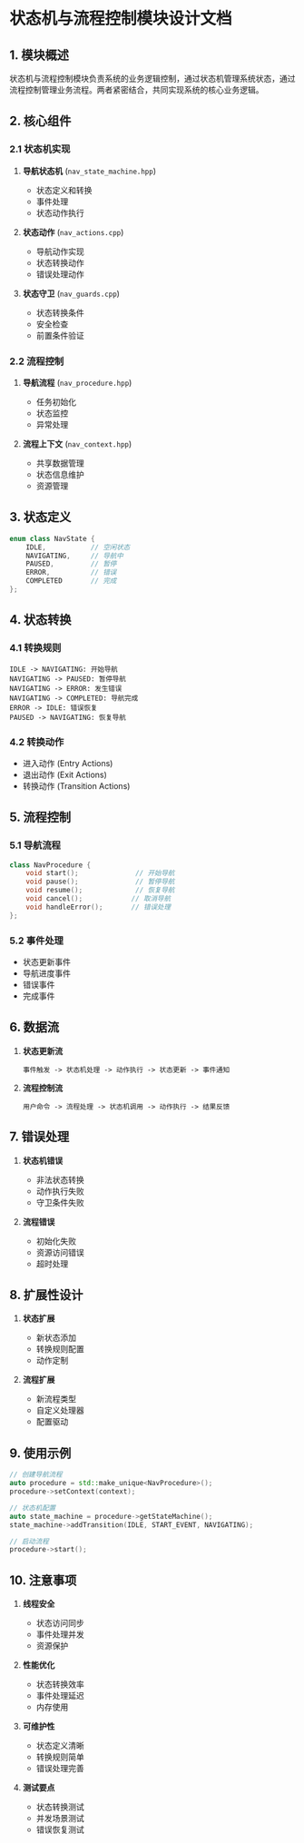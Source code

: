 # 状态机与流程控制模块设计文档

## 1. 模块概述

状态机与流程控制模块负责系统的业务逻辑控制，通过状态机管理系统状态，通过流程控制管理业务流程。两者紧密结合，共同实现系统的核心业务逻辑。

## 2. 核心组件

### 2.1 状态机实现

1. **导航状态机** (`nav_state_machine.hpp`)
   - 状态定义和转换
   - 事件处理
   - 状态动作执行

2. **状态动作** (`nav_actions.cpp`)
   - 导航动作实现
   - 状态转换动作
   - 错误处理动作

3. **状态守卫** (`nav_guards.cpp`)
   - 状态转换条件
   - 安全检查
   - 前置条件验证

### 2.2 流程控制

1. **导航流程** (`nav_procedure.hpp`)
   - 任务初始化
   - 状态监控
   - 异常处理

2. **流程上下文** (`nav_context.hpp`)
   - 共享数据管理
   - 状态信息维护
   - 资源管理

## 3. 状态定义

```cpp
enum class NavState {
    IDLE,           // 空闲状态
    NAVIGATING,     // 导航中
    PAUSED,         // 暂停
    ERROR,          // 错误
    COMPLETED       // 完成
};
```

## 4. 状态转换

### 4.1 转换规则
```
IDLE -> NAVIGATING: 开始导航
NAVIGATING -> PAUSED: 暂停导航
NAVIGATING -> ERROR: 发生错误
NAVIGATING -> COMPLETED: 导航完成
ERROR -> IDLE: 错误恢复
PAUSED -> NAVIGATING: 恢复导航
```

### 4.2 转换动作
- 进入动作 (Entry Actions)
- 退出动作 (Exit Actions)
- 转换动作 (Transition Actions)

## 5. 流程控制

### 5.1 导航流程
```cpp
class NavProcedure {
    void start();              // 开始导航
    void pause();              // 暂停导航
    void resume();             // 恢复导航
    void cancel();            // 取消导航
    void handleError();       // 错误处理
};
```

### 5.2 事件处理
- 状态更新事件
- 导航进度事件
- 错误事件
- 完成事件

## 6. 数据流

1. **状态更新流**
   ```
   事件触发 -> 状态机处理 -> 动作执行 -> 状态更新 -> 事件通知
   ```

2. **流程控制流**
   ```
   用户命令 -> 流程处理 -> 状态机调用 -> 动作执行 -> 结果反馈
   ```

## 7. 错误处理

1. **状态机错误**
   - 非法状态转换
   - 动作执行失败
   - 守卫条件失败

2. **流程错误**
   - 初始化失败
   - 资源访问错误
   - 超时处理

## 8. 扩展性设计

1. **状态扩展**
   - 新状态添加
   - 转换规则配置
   - 动作定制

2. **流程扩展**
   - 新流程类型
   - 自定义处理器
   - 配置驱动

## 9. 使用示例

```cpp
// 创建导航流程
auto procedure = std::make_unique<NavProcedure>();
procedure->setContext(context);

// 状态机配置
auto state_machine = procedure->getStateMachine();
state_machine->addTransition(IDLE, START_EVENT, NAVIGATING);

// 启动流程
procedure->start();
```

## 10. 注意事项

1. **线程安全**
   - 状态访问同步
   - 事件处理并发
   - 资源保护

2. **性能优化**
   - 状态转换效率
   - 事件处理延迟
   - 内存使用

3. **可维护性**
   - 状态定义清晰
   - 转换规则简单
   - 错误处理完善

4. **测试要点**
   - 状态转换测试
   - 并发场景测试
   - 错误恢复测试
